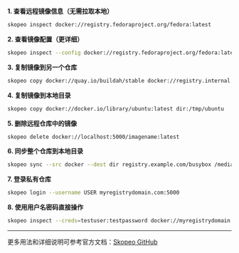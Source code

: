 

**1. 查看远程镜像信息（无需拉取本地）**  
```bash
skopeo inspect docker://registry.fedoraproject.org/fedora:latest
```

**2. 查看镜像配置（更详细）**  
```bash
skopeo inspect --config docker://registry.fedoraproject.org/fedora:latest | jq
```

**3. 复制镜像到另一个仓库**  
```bash
skopeo copy docker://quay.io/buildah/stable docker://registry.internal.company.com/buildah
```

**4. 复制镜像到本地目录**  
```bash
skopeo copy docker://docker.io/library/ubuntu:latest dir:/tmp/ubuntu
```

**5. 删除远程仓库中的镜像**  
```bash
skopeo delete docker://localhost:5000/imagename:latest
```

**6. 同步整个仓库到本地目录**  
```bash
skopeo sync --src docker --dest dir registry.example.com/busybox /media/usb
```

**7. 登录私有仓库**  
```bash
skopeo login --username USER myregistrydomain.com:5000
```

**8. 使用用户名密码直接操作**  
```bash
skopeo inspect --creds=testuser:testpassword docker://myregistrydomain.com:5000/busybox
```

---

更多用法和详细说明可参考官方文档：[Skopeo GitHub](https://github.com/containers/skopeo)
